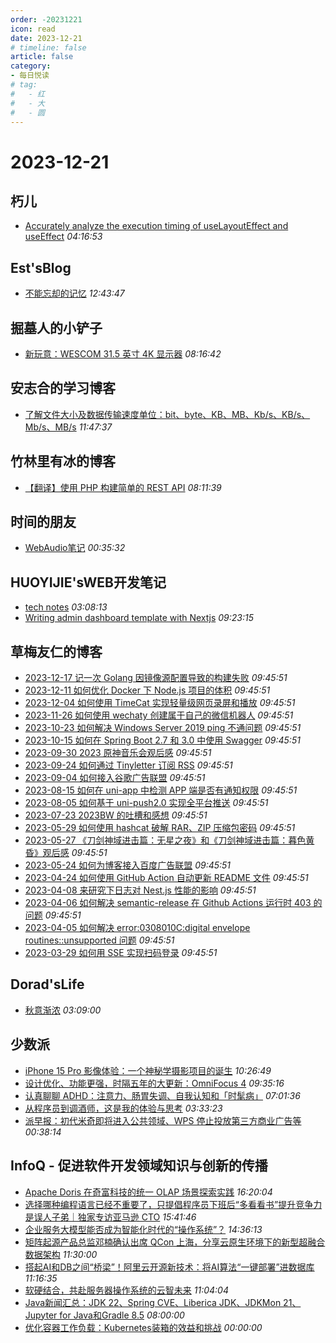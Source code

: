 ```yaml
---
order: -20231221
icon: read
date: 2023-12-21
# timeline: false
article: false
category:
- 每日悦读
# tag:
#   - 红
#   - 大
#   - 圆
---
```


# 2023-12-21 
## 朽儿<span></span>
* [Accurately analyze the execution timing of useLayoutEffect and useEffect](https://javascript.plainenglish.io/accurately-analyze-the-execution-timing-of-uselayouteffect-and-useeffect-165806edbda1?source=rss-c3917681a8f5------2) *04:16:53* 
## Est'sBlog<span></span>
* [不能忘却的记忆](https://blog.est.im/2023/stdout-19) *12:43:47* 
## 掘墓人的小铲子<span></span>
* [新玩意：WESCOM 31.5 英寸 4K 显示器](https://juemuren4449.com/archives/wescom-315-4k-monitor) *08:16:42* 
## 安志合的学习博客<span></span>
* [了解文件大小及数据传输速度单位：bit、byte、KB、MB、Kb/s、KB/s、Mb/s、MB/s](https://chegva.com/5874.html) *11:47:37* 
## 竹林里有冰的博客<span></span>
* [【翻译】使用 PHP 构建简单的 REST API](https://zhul.in/2023/12/12/php-simple-rest-api/) *08:11:39* 
## 时间的朋友<span></span>
* [WebAudio笔记](https://blog.storycn.cn/posts/2023/12/webaudio/) *00:35:32* 
## HUOYIJIE'sWEB开发笔记<span></span>
* [tech notes](https://huoyijie.cn/docsifys/tech-notes) *03:08:13* 
* [Writing admin dashboard template with Nextjs](https://huoyijie.cn/docsifys/Tech-Notes/Writing-admin-dashboard-template-with-Nextjs) *09:23:15* 
## 草梅友仁的博客<span></span>
* [2023-12-17 记一次 Golang 因镜像源配置导致的构建失败](https://blog.cmyr.ltd/archives/9a8bee73.html) *09:45:51* 
* [2023-12-11 如何优化 Docker 下 Node.js 项目的体积](https://blog.cmyr.ltd/archives/be640cee.html) *09:45:51* 
* [2023-12-04 如何使用 TimeCat 实现轻量级网页录屏和播放](https://blog.cmyr.ltd/archives/6e855105.html) *09:45:51* 
* [2023-11-26 如何使用 wechaty 创建属于自己的微信机器人](https://blog.cmyr.ltd/archives/eb20e5d9.html) *09:45:51* 
* [2023-10-23 如何解决 Windows Server 2019 ping 不通问题](https://blog.cmyr.ltd/archives/cb933e30.html) *09:45:51* 
* [2023-10-15 如何在 Spring Boot 2.7 和 3.0 中使用 Swagger](https://blog.cmyr.ltd/archives/5c0eb01b.html) *09:45:51* 
* [2023-09-30 2023 原神音乐会观后感](https://blog.cmyr.ltd/archives/e09e35b2.html) *09:45:51* 
* [2023-09-24 如何通过 Tinyletter 订阅 RSS](https://blog.cmyr.ltd/archives/971f76c0.html) *09:45:51* 
* [2023-09-04 如何接入谷歌广告联盟](https://blog.cmyr.ltd/archives/38c2d695.html) *09:45:51* 
* [2023-08-15 如何在 uni-app 中检测 APP 端是否有通知权限](https://blog.cmyr.ltd/archives/545e0e03.html) *09:45:51* 
* [2023-08-05 如何基于 uni-push2.0 实现全平台推送](https://blog.cmyr.ltd/archives/1ecf6190.html) *09:45:51* 
* [2023-07-23 2023BW 的吐槽和感想](https://blog.cmyr.ltd/archives/f2c308dd.html) *09:45:51* 
* [2023-05-29 如何使用 hashcat 破解 RAR、ZIP 压缩包密码](https://blog.cmyr.ltd/archives/5865a866.html) *09:45:51* 
* [2023-05-27 《刀剑神域进击篇：无星之夜》和《刀剑神域进击篇：暮色黄昏》观后感](https://blog.cmyr.ltd/archives/652a5a31.html) *09:45:51* 
* [2023-05-24 如何为博客接入百度广告联盟](https://blog.cmyr.ltd/archives/e941bc42.html) *09:45:51* 
* [2023-04-24 如何使用 GitHub Action 自动更新 README 文件](https://blog.cmyr.ltd/archives/bdbd3313.html) *09:45:51* 
* [2023-04-08 来研究下日志对 Nest.js 性能的影响](https://blog.cmyr.ltd/archives/2b5bf0d8.html) *09:45:51* 
* [2023-04-06 如何解决 semantic-release 在 Github Actions 运行时 403 的问题](https://blog.cmyr.ltd/archives/4a22ebbf.html) *09:45:51* 
* [2023-04-05 如何解决 error:0308010C:digital envelope routines::unsupported 问题](https://blog.cmyr.ltd/archives/1d98f189.html) *09:45:51* 
* [2023-03-29 如何用 SSE 实现扫码登录](https://blog.cmyr.ltd/archives/634d3ff9.html) *09:45:51* 
## Dorad'sLife<span></span>
* [秋意渐浓](https://blog.cuger.cn/p/66c0/) *03:09:00* 
## 少数派<span></span>
* [iPhone 15 Pro 影像体验：一个神秘学摄影项目的诞生](https://sspai.com/prime/story/mystical-photography-with-iphone-15-pro) *10:26:49* 
* [设计优化、功能更强，时隔五年的大更新：OmniFocus 4](https://sspai.com/post/68428) *09:35:16* 
* [认真聊聊 ADHD：注意力、肠胃失调、自我认知和「时髦病」](https://sspai.com/post/85217) *07:01:36* 
* [从程序员到调酒师，这是我的体验与思考](https://sspai.com/post/84505) *03:33:23* 
* [派早报：初代米奇即将进入公共领域、WPS 停止投放第三方商业广告等](https://sspai.com/post/85226) *00:38:14* 
## InfoQ - 促进软件开发领域知识与创新的传播<span></span>
* [Apache Doris 在奇富科技的统一 OLAP 场景探索实践](https://www.infoq.cn/article/ZDYOd0qX4V1vNh3o0xQI?utm_source=rss&utm_medium=article) *16:20:04* 
* [选择哪种编程语言已经不重要了，只提倡程序员下班后“多看看书”提升竞争力是误人子弟｜独家专访亚马逊 CTO](https://www.infoq.cn/article/g8yRujmN4r0N5AJUXYRj?utm_source=rss&utm_medium=article) *15:41:46* 
* [企业服务大模型能否成为智能化时代的“操作系统”？](https://www.infoq.cn/article/40hZdeAGQyD7AJGthtZy?utm_source=rss&utm_medium=article) *14:36:13* 
* [矩阵起源产品总监邓楠确认出席 QCon 上海，分享云原生环境下的新型超融合数据架构](https://www.infoq.cn/article/gH7DVJrgOGszvC2143qX?utm_source=rss&utm_medium=article) *11:30:00* 
* [搭起AI和DB之间“桥梁”！阿里云开源新技术：将AI算法“一键部署”进数据库](https://www.infoq.cn/article/htR9SxSgVDy9KhUUY4RX?utm_source=rss&utm_medium=article) *11:16:35* 
* [软硬结合，共赴服务器操作系统的云智未来](https://www.infoq.cn/article/7fJZyhHOECjwFE33z6TJ?utm_source=rss&utm_medium=article) *11:04:04* 
* [Java新闻汇总：JDK 22、Spring CVE、Liberica JDK、JDKMon 21、Jupyter for Java和Gradle 8.5](https://www.infoq.cn/article/kHGCPfPcKtU7XBaxATRU?utm_source=rss&utm_medium=article) *08:00:00* 
* [优化容器工作负载：Kubernetes装箱的效益和挑战](https://www.infoq.cn/article/xW8oBGXBqDkhDMgOALDC?utm_source=rss&utm_medium=article) *00:00:00* 
